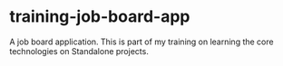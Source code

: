 # training-job-board-app
 A job board application. This is part of my training on learning the core technologies on Standalone projects.
